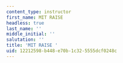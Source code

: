 ```yaml
---
content_type: instructor
first_name: MIT RAISE
headless: true
last_name: ''
middle_initial: ''
salutation: ''
title: 'MIT RAISE '
uid: 12212598-b448-e70b-1c32-5555dcf0248c
---
```

